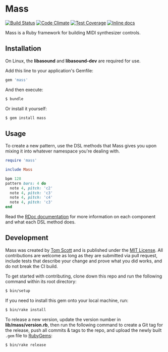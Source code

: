 # Mass

[![Build Status](https://travis-ci.org/tubbo/mass.svg?branch=master)](https://travis-ci.org/tubbo/mass)
[![Code Climate](https://codeclimate.com/github/tubbo/mass/badges/gpa.svg)](https://codeclimate.com/github/tubbo/mass)
[![Test Coverage](https://codeclimate.com/github/tubbo/mass/badges/coverage.svg)](https://codeclimate.com/github/tubbo/mass/coverage)
[![Inline docs](http://inch-ci.org/github/tubbo/mass.svg?branch=master)](http://inch-ci.org/github/tubbo/mass)

Mass is a Ruby framework for building MIDI synthesizer controls.

## Installation

On Linux, the **libasound** and **libasound-dev** are required for use.

Add this line to your application's Gemfile:

```ruby
gem 'mass'
```

And then execute:

```bash
$ bundle
```

Or install it yourself:

```bash
$ gem install mass
```

## Usage

To create a new pattern, use the DSL methods that Mass gives you upon
mixing it into whatever namespace you're dealing with.

```ruby
require 'mass'

include Mass

bpm 128
pattern bars: 4 do
  note 4, pitch: 'c2'
  note 4, pitch: 'c3'
  note 4, pitch: 'c4'
  note 4, pitch: 'c3'
end
```

Read the [RDoc documentation][rdoc] for more information on
each component and what each DSL method does.

## Development

Mass was created by [Tom Scott][tubbo] and is published under
the [MIT License][mit]. All contributions are welcome as long
as they are submitted via pull request, include tests that
describe your change and prove what you did works, and do not
break the CI build.

To get started with contributing, clone down this repo and run the
following command within its root directory:

```bash
$ bin/setup
```

If you need to install this gem onto your local machine, run:

```bash
$ bin/rake install
```

To release a new version, update the version number in
**lib/mass/version.rb**, then run the following command to create a Git
tag for the release, push all commits & tags to the repo, and upload the
newly built `.gem` file to [RubyGems][gem]:

```bash
$ bin/rake release
```

[tubbo]: https://github.com/tubbo
[rdoc]: https://rdoc.info/github/tubbo/mass/master/frames
[gem]: https://rubygems.org
[mit]: https://github.com/tubbo/mass/blob/master/LICENSE.txt
